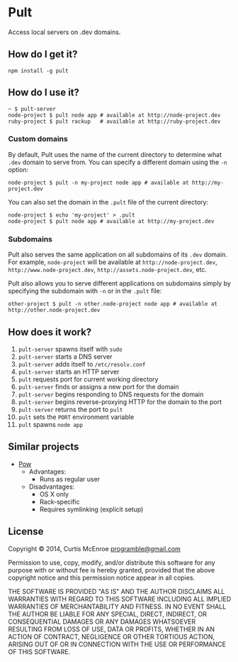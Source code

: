 # Pult

Access local servers on .dev domains.

## How do I get it?

```
npm install -g pult
```

## How do I use it?

```
~ $ pult-server
node-project $ pult node app # available at http://node-project.dev
ruby-project $ pult rackup   # available at http://ruby-project.dev
```

### Custom domains

By default, Pult uses the name of the current directory to determine
what `.dev` domain to serve from. You can specify a different domain
using the `-n` option:

```
node-project $ pult -n my-project node app # available at http://my-project.dev
```

You can also set the domain in the `.pult` file of the current
directory:

```
node-project $ echo 'my-project' > .pult
node-project $ pult node app # available at http://my-project.dev
```

### Subdomains

Pult also serves the same application on all subdomains of its `.dev`
domain. For example, `node-project` will be available at
`http://node-project.dev`, `http://www.node-project.dev`,
`http://assets.node-project.dev`, etc.

Pult also allows you to serve different applications on subdomains
simply by specifying the subdomain with `-n` or in the `.pult` file:

```
other-project $ pult -n other.node-project node app # available at http://other.node-project.dev
```

## How does it work?

1. `pult-server` spawns itself with `sudo`
2. `pult-server` starts a DNS server
3. `pult-server` adds itself to `/etc/resolv.conf`
4. `pult-server` starts an HTTP server
5. `pult` requests port for current working directory
  1. `pult-server` finds or assigns a new port for the domain
  2. `pult-server` begins responding to DNS requests for the domain
  3. `pult-server` begins reverse-proxying HTTP for the domain to the
     port
  4. `pult-server` returns the port to `pult`
6. `pult` sets the `PORT` environment variable
7. `pult` spawns `node app`

## Similar projects

* [Pow](http://pow.cx/)
  * Advantages:
    * Runs as regular user
  * Disadvantages:
    * OS X only
    * Rack-specific
    * Requires symlinking (explicit setup)

## License

Copyright © 2014, Curtis McEnroe <programble@gmail.com>

Permission to use, copy, modify, and/or distribute this software for any
purpose with or without fee is hereby granted, provided that the above
copyright notice and this permission notice appear in all copies.

THE SOFTWARE IS PROVIDED "AS IS" AND THE AUTHOR DISCLAIMS ALL WARRANTIES
WITH REGARD TO THIS SOFTWARE INCLUDING ALL IMPLIED WARRANTIES OF
MERCHANTABILITY AND FITNESS. IN NO EVENT SHALL THE AUTHOR BE LIABLE FOR
ANY SPECIAL, DIRECT, INDIRECT, OR CONSEQUENTIAL DAMAGES OR ANY DAMAGES
WHATSOEVER RESULTING FROM LOSS OF USE, DATA OR PROFITS, WHETHER IN AN
ACTION OF CONTRACT, NEGLIGENCE OR OTHER TORTIOUS ACTION, ARISING OUT OF
OR IN CONNECTION WITH THE USE OR PERFORMANCE OF THIS SOFTWARE.
